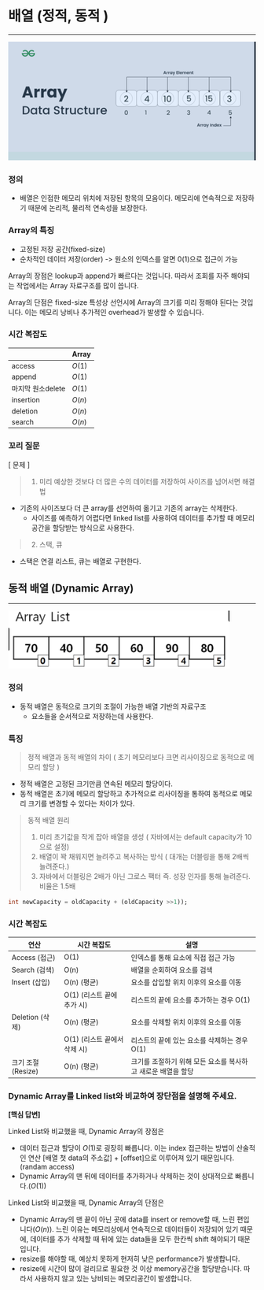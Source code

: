 # 배열 (정적, 동적 )

---

![img.png](../img/배열.png)

### 정의
- 배열은 인접한 메모리 위치에 저장된 항목의 모음이다.
메모리에 연속적으로 저장하기 때문에 논리적, 물리적 연속성을 보장한다.



### Array의 특징

- 고정된 저장 공간(fixed-size)
- 순차적인 데이터 저장(order) -> 원소의 인덱스를 알면 0(1)으로 접근이 가능


Array의 장점은 lookup과 append가 빠르다는 것입니다. 따라서 조회를 자주 해야되는 작업에서는 Array 자료구조를 많이 씁니다.

Array의 단점은 fixed-size 특성상 선언시에 Array의 크기를 미리 정해야 된다는 것입니다. 이는 메모리 낭비나 추가적인 overhead가 발생할 수 있습니다.


### 시간 복잡도

|  | Array |
| --- | --- |
| access | $O(1)$ |
| append | $O(1)$ |
| 마지막 원소delete | $O(1)$ |
| insertion | $O(n)$ |
| deletion | $O(n)$ |
| search | $O(n)$ |



### 꼬리 질문

[ 문제 ] 
> 1. 미리 예상한 것보다 더 많은 수의 데이터를 저장하여 사이즈를 넘어서면 해결법
- 기존의 사이즈보다 더 큰 array를 선언하여 옮기고 기존의 array는 삭제한다.
    - 사이즈를 예측하기 어렵다면 linked list를 사용하여 데이터를 추가할 때 메모리 공간을 할당받는 방식으로 사용한다.


> 2. 스택, 큐
- 스택은 연결 리스트, 큐는 배열로 구현한다.




## 동적 배열 (Dynamic Array)

---

![img.png](../img/dynamicarray.png)

### 정의

- 동적 배열은 동적으로 크기의 조절이 가능한 배열 기반의 자료구조
  - 요소들을 순서적으로 저장하는데 사용한다.

### 특징

> 정적 배열과 동적 배열의 차이 ( 초기 메모리보다 크면 리사이징으로 동적으로 메모리 할당 )
- 정적 배열은 고정된 크기만큼 연속된 메모리 할당이다.
- 동적 배열은 초기에 메모리 할당하고 추가적으로 리사이징을 통하여 동적으로 메모리 크기를 변경할 수 있다는 차이가 있다.

> 동적 배열 원리
> 1. 미리 초기값을 작게 잡아 배열을 생성 ( 자바에서는 default capacity가 10으로 설정)
> 2. 배열이 꽉 채워지면 늘려주고 복사하는 방식 ( 대개는 더블링을 통해 2배씩 늘려준다.)
> 3. 자바에서 더블링은 2배가 아닌 그로스 팩터 즉. 성장 인자를 통해 늘려준다. 비율은 1.5배

```sql
int newCapacity = oldCapacity + (oldCapacity >>1));
```


### 시간 복잡도

| 연산 | 시간 복잡도 | 설명 |
| --- | --- | --- |
| Access (접근) | O(1) | 인덱스를 통해 요소에 직접 접근 가능 |
| Search (검색) | O(n) | 배열을 순회하여 요소를 검색 |
| Insert (삽입) | O(n) (평균) | 요소를 삽입할 위치 이후의 요소를 이동 |
|  | O(1) (리스트 끝에 추가 시) | 리스트의 끝에 요소를 추가하는 경우 O(1) |
| Deletion (삭제) | O(n) (평균) | 요소를 삭제할 위치 이후의 요소를 이동 |
|  | O(1) (리스트 끝에서 삭제 시) | 리스트의 끝에 있는 요소를 삭제하는 경우 O(1) |
| 크기 조절 (Resize) | O(n) (평균) | 크기를 조절하기 위해 모든 요소를 복사하고 새로운 배열을 할당 |


### Dynamic Array를 Linked list와 비교하여 장단점을 설명해 주세요.

**[핵심 답변]**

Linked List와 비교했을 때, Dynamic Array의 장점은

- 데이터 접근과 할당이 $O(1)$로 굉장히 빠릅니다. 이는 index 접근하는 방법이 산술적인 연산 [배열 첫 data의 주소값] + [offset]으로 이루어져 있기 때문입니다. (randam access)
- Dynamic Array의 맨 뒤에 데이터를 추가하거나 삭제하는 것이 상대적으로 빠릅니다.($O(1)$)

Linked List와 비교했을 때, Dynamic Array의 단점은

- Dynamic Array의 맨 끝이 아닌 곳에 data를 insert or remove할 때, 느린 편입니다($O(n)$).  느린 이유는 메모리상에서 연속적으로 데이터들이 저장되어 있기 때문에, 데이터를 추가 삭제할 때 뒤에 있는 data들을 모두 한칸씩 shift 해야되기 때문입니다.
- resize를 해야할 때, 예상치 못하게 현저히 낮은 performance가 발생합니다.
- resize에 시간이 많이 걸리므로 필요한 것 이상 memory공간을 할당받습니다. 따라서 사용하지 않고 있는 낭비되는 메모리공간이 발생합니다.